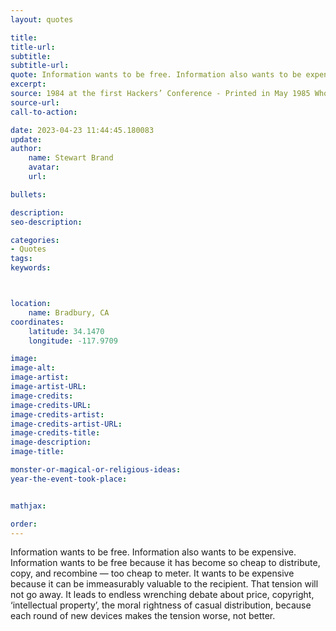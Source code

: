 ```yaml
---
layout: quotes

title:
title-url:
subtitle:
subtitle-url:
quote: Information wants to be free. Information also wants to be expensive.
excerpt:
source: 1984 at the first Hackers’ Conference - Printed in May 1985 Whole Earth Review
source-url:
call-to-action:

date: 2023-04-23 11:44:45.180083
update:
author:
    name: Stewart Brand
    avatar:
    url:

bullets:

description:
seo-description:

categories:
- Quotes
tags:
keywords:



location:
    name: Bradbury, CA
coordinates:
    latitude: 34.1470
    longitude: -117.9709

image:
image-alt:
image-artist:
image-artist-URL:
image-credits:
image-credits-URL:
image-credits-artist:
image-credits-artist-URL:
image-credits-title:
image-description:
image-title:

monster-or-magical-or-religious-ideas:
year-the-event-took-place:


mathjax:

order:
---
```

Information wants to be free. Information also wants to be expensive. Information wants to be free because it has become so cheap to distribute, copy, and recombine — too cheap to meter. It wants to be expensive because it can be immeasurably valuable to the recipient. That tension will not go away. It leads to endless wrenching debate about price, copyright, ‘intellectual property’, the moral rightness of casual distribution, because each round of new devices makes the tension worse, not better.